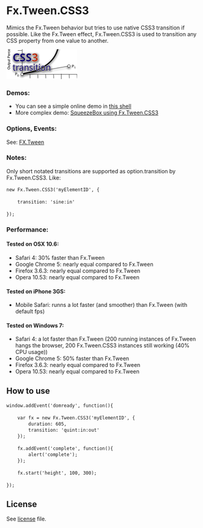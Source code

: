 Fx.Tween.CSS3
============

Mimics the Fx.Tween behavior but tries to use native CSS3 transition if possible.
Like the Fx.Tween effect, Fx.Tween.CSS3 is used to transition any CSS property from one value to another.


![Screenshot](http://github.com/SunboX/mootools-fx-tween-css3/raw/master/css3-transition.png)


### Demos:

- You can see a simple online demo in [this shell](http://jsfiddle.net/SunboX/TAVWa/)
- More complex demo: [SqueezeBox using Fx.Tween.CSS3](http://jsfiddle.net/SunboX/bmMCy/)


### Options, Events:

See: [FX.Tween](http://mootools.net/docs/core/Fx/Fx.Tween)


### Notes:

Only short notated transitions are supported as option.transition by Fx.Tween.CSS3.
Like:

	new Fx.Tween.CSS3('myElementID', {
		
		transition: 'sine:in'
		
	});


### Performance:

#### Tested on OSX 10.6:

- Safari 4: 30% faster than Fx.Tween
- Google Chrome 5: nearly equal compared to Fx.Tween
- Firefox 3.6.3: nearly equal compared to Fx.Tween
- Opera 10.53: nearly equal compared to Fx.Tween

#### Tested on iPhone 3GS:

- Mobile Safari: runns a lot faster (and smoother) than Fx.Tween (with default fps)

#### Tested on Windows 7:

- Safari 4: a lot faster than Fx.Tween (200 running instances of Fx.Tween hangs the browser, 200 Fx.Tween.CSS3 instances still working (40% CPU usage))
- Google Chrome 5: 50% faster than Fx.Tween
- Firefox 3.6.3: nearly equal compared to Fx.Tween
- Opera 10.53: nearly equal compared to Fx.Tween


How to use
---------------------


	window.addEvent('domready', function(){
		
	    var fx = new Fx.Tween.CSS3('myElementID', {
	        duration: 605,
	        transition: 'quint:in:out'
	    });
	
	    fx.addEvent('complete', function(){
	        alert('complete');
	    });
			
	    fx.start('height', 100, 300);
	
	});



License
---

See [license](http://github.com/SunboX/mootools-fx-tween-css3/blob/master/license) file.